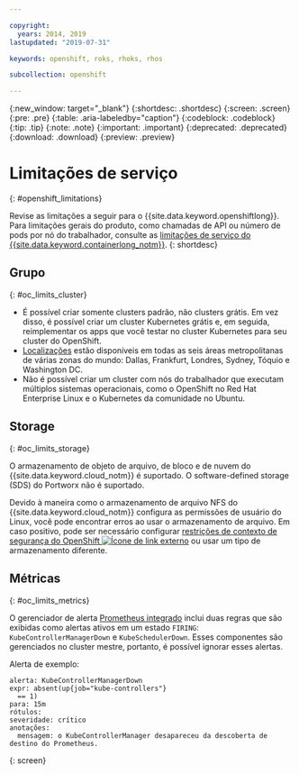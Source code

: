 ```yaml
---

copyright:
  years: 2014, 2019
lastupdated: "2019-07-31"

keywords: openshift, roks, rhoks, rhos

subcollection: openshift

---
```


{:new_window: target="_blank"}
{:shortdesc: .shortdesc}
{:screen: .screen}
{:pre: .pre}
{:table: .aria-labeledby="caption"} 
{:codeblock: .codeblock}
{:tip: .tip}
{:note: .note}
{:important: .important}
{:deprecated: .deprecated}
{:download: .download}
{:preview: .preview}

# Limitações de serviço
{: #openshift_limitations}

Revise as limitações a seguir para o {{site.data.keyword.openshiftlong}}. Para limitações gerais do produto, como chamadas de API ou número de pods por nó do trabalhador, consulte as [limitações de serviço do {{site.data.keyword.containerlong_notm}}](/docs/containers?topic=containers-ibm-cloud-kubernetes-service-technology#tech_limits).
{: shortdesc}

## Grupo
{: #oc_limits_cluster}

*   É possível criar somente clusters padrão, não clusters grátis. Em vez disso, é possível criar um cluster Kubernetes grátis e, em seguida, reimplementar os apps que você testar no cluster Kubernetes para seu cluster do OpenShift.
*   [Localizações](/docs/openshift?topic=openshift-regions-and-zones) estão disponíveis em todas as seis áreas metropolitanas de várias zonas do mundo: Dallas, Frankfurt, Londres, Sydney, Tóquio e Washington DC.
*   Não é possível criar um cluster com nós do trabalhador que executam múltiplos sistemas operacionais, como o OpenShift no Red Hat Enterprise Linux e o Kubernetes da comunidade no Ubuntu.

## Storage
{: #oc_limits_storage}

O armazenamento de objeto de arquivo, de bloco e de nuvem do {{site.data.keyword.cloud_notm}} é suportado. O software-defined storage (SDS) do Portworx não é suportado.

Devido à maneira como o armazenamento de arquivo NFS do {{site.data.keyword.cloud_notm}} configura as permissões de usuário do Linux, você pode encontrar erros ao usar o armazenamento de arquivo. Em caso positivo, pode ser necessário configurar [restrições de contexto de segurança do OpenShift ![Ícone de link externo](../icons/launch-glyph.svg "Ícone de link externo")](https://docs.openshift.com/container-platform/3.11/admin_guide/manage_scc.html) ou usar um tipo de armazenamento diferente.

## Métricas 
{: #oc_limits_metrics}

O gerenciador de alerta [Prometheus integrado](/docs/openshift?topic=openshift-openshift_apps#openshift_access_oc_services) inclui duas regras que são exibidas como alertas ativos em um estado `FIRING`: `KubeControllerManagerDown` e `KubeSchedulerDown`. Esses componentes são gerenciados no cluster mestre, portanto, é possível ignorar esses alertas.

Alerta de exemplo:
```
alerta: KubeControllerManagerDown
expr: absent(up{job="kube-controllers"}
  == 1)
para: 15m
rótulos:
severidade: crítico
anotações:
  mensagem: o KubeControllerManager desapareceu da descoberta de destino do Prometheus.
```
{: screen}
